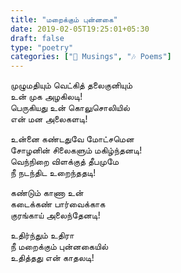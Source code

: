 ```yaml
---  
title: "மறைக்கும் புன்னகை"  
date: 2019-02-05T19:25:01+05:30  
draft: false  
type: "poetry"  
categories: ["💭 Musings", "🎶 Poems"]  
---  
```

  
முழுமதியும் வெட்கித் தலைகுனியும்  
உன் முக அழகிலடி!  
பெருகியது உன் கொலுசொலியில்  
 என் மன அலைகளடி!   
  
உன்னை கண்டதுவே‌ மோட்சமென  
சோழனின் சிலைகளும் மகிழ்ந்தனடி!  
வெந்நிறை விளக்குத் தீபமுமே  
நீ நடந்திட உறைந்ததடி!  
  
கண்டும் காணா உன்  
கடைக்கண் பார்வைக்காக  
குரங்காய் அலைந்தேனடி!  
  
உதிர்ந்தும் உதிரா  
நீ மறைக்கும் புன்னகையில்  
உதித்தது என் காதலடி!  
  
